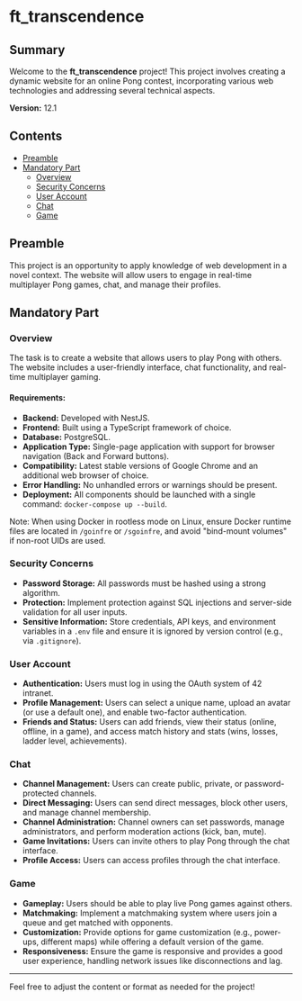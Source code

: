 # ft_transcendence

## Summary

Welcome to the **ft_transcendence** project! This project involves creating a dynamic website for an online Pong contest, incorporating various web technologies and addressing several technical aspects.

**Version:** 12.1

## Contents

- [Preamble](#preamble)
- [Mandatory Part](#mandatory-part)
  - [Overview](#overview)
  - [Security Concerns](#security-concerns)
  - [User Account](#user-account)
  - [Chat](#chat)
  - [Game](#game)

## Preamble

This project is an opportunity to apply knowledge of web development in a novel context. The website will allow users to engage in real-time multiplayer Pong games, chat, and manage their profiles.

## Mandatory Part

### Overview

The task is to create a website that allows users to play Pong with others. The website includes a user-friendly interface, chat functionality, and real-time multiplayer gaming.

#### Requirements:

- **Backend:** Developed with NestJS.
- **Frontend:** Built using a TypeScript framework of choice.
- **Database:** PostgreSQL.
- **Application Type:** Single-page application with support for browser navigation (Back and Forward buttons).
- **Compatibility:** Latest stable versions of Google Chrome and an additional web browser of choice.
- **Error Handling:** No unhandled errors or warnings should be present.
- **Deployment:** All components should be launched with a single command: `docker-compose up --build`.

Note: When using Docker in rootless mode on Linux, ensure Docker runtime files are located in `/goinfre` or `/sgoinfre`, and avoid "bind-mount volumes" if non-root UIDs are used.

### Security Concerns

- **Password Storage:** All passwords must be hashed using a strong algorithm.
- **Protection:** Implement protection against SQL injections and server-side validation for all user inputs.
- **Sensitive Information:** Store credentials, API keys, and environment variables in a `.env` file and ensure it is ignored by version control (e.g., via `.gitignore`).

### User Account

- **Authentication:** Users must log in using the OAuth system of 42 intranet.
- **Profile Management:** Users can select a unique name, upload an avatar (or use a default one), and enable two-factor authentication.
- **Friends and Status:** Users can add friends, view their status (online, offline, in a game), and access match history and stats (wins, losses, ladder level, achievements).

### Chat

- **Channel Management:** Users can create public, private, or password-protected channels.
- **Direct Messaging:** Users can send direct messages, block other users, and manage channel membership.
- **Channel Administration:** Channel owners can set passwords, manage administrators, and perform moderation actions (kick, ban, mute).
- **Game Invitations:** Users can invite others to play Pong through the chat interface.
- **Profile Access:** Users can access profiles through the chat interface.

### Game

- **Gameplay:** Users should be able to play live Pong games against others.
- **Matchmaking:** Implement a matchmaking system where users join a queue and get matched with opponents.
- **Customization:** Provide options for game customization (e.g., power-ups, different maps) while offering a default version of the game.
- **Responsiveness:** Ensure the game is responsive and provides a good user experience, handling network issues like disconnections and lag.

---

Feel free to adjust the content or format as needed for the project!
